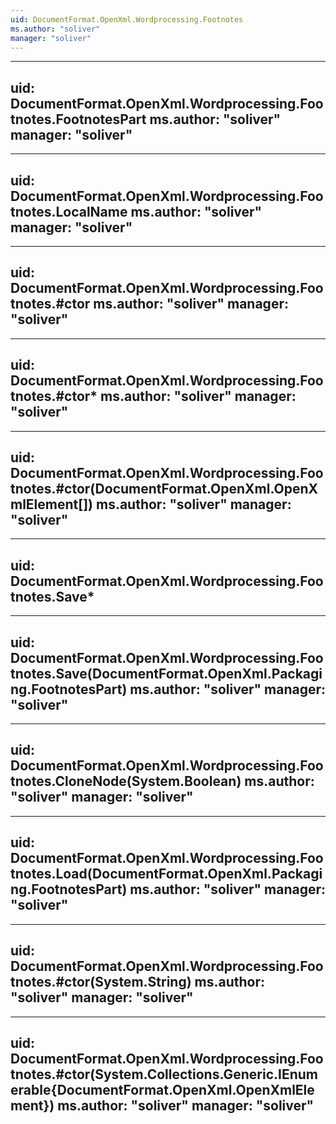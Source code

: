 ```yaml
---
uid: DocumentFormat.OpenXml.Wordprocessing.Footnotes
ms.author: "soliver"
manager: "soliver"
---
```


---
uid: DocumentFormat.OpenXml.Wordprocessing.Footnotes.FootnotesPart
ms.author: "soliver"
manager: "soliver"
---

---
uid: DocumentFormat.OpenXml.Wordprocessing.Footnotes.LocalName
ms.author: "soliver"
manager: "soliver"
---

---
uid: DocumentFormat.OpenXml.Wordprocessing.Footnotes.#ctor
ms.author: "soliver"
manager: "soliver"
---

---
uid: DocumentFormat.OpenXml.Wordprocessing.Footnotes.#ctor*
ms.author: "soliver"
manager: "soliver"
---

---
uid: DocumentFormat.OpenXml.Wordprocessing.Footnotes.#ctor(DocumentFormat.OpenXml.OpenXmlElement[])
ms.author: "soliver"
manager: "soliver"
---

---
uid: DocumentFormat.OpenXml.Wordprocessing.Footnotes.Save*
---

---
uid: DocumentFormat.OpenXml.Wordprocessing.Footnotes.Save(DocumentFormat.OpenXml.Packaging.FootnotesPart)
ms.author: "soliver"
manager: "soliver"
---

---
uid: DocumentFormat.OpenXml.Wordprocessing.Footnotes.CloneNode(System.Boolean)
ms.author: "soliver"
manager: "soliver"
---

---
uid: DocumentFormat.OpenXml.Wordprocessing.Footnotes.Load(DocumentFormat.OpenXml.Packaging.FootnotesPart)
ms.author: "soliver"
manager: "soliver"
---

---
uid: DocumentFormat.OpenXml.Wordprocessing.Footnotes.#ctor(System.String)
ms.author: "soliver"
manager: "soliver"
---

---
uid: DocumentFormat.OpenXml.Wordprocessing.Footnotes.#ctor(System.Collections.Generic.IEnumerable{DocumentFormat.OpenXml.OpenXmlElement})
ms.author: "soliver"
manager: "soliver"
---
